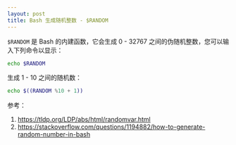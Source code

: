 ```yaml
---
layout: post
title: Bash 生成随机整数 - $RANDOM
---
```


`$RANDOM` 是 Bash 的内建函数，它会生成 0 - 32767 之间的伪随机整数，您可以输入下列命令以显示：
```bash
echo $RANDOM
```
生成 1 - 10 之间的随机数：
```bash
echo $((RANDOM %10 + 1))
```

参考：
1. https://tldp.org/LDP/abs/html/randomvar.html
2. https://stackoverflow.com/questions/1194882/how-to-generate-random-number-in-bash